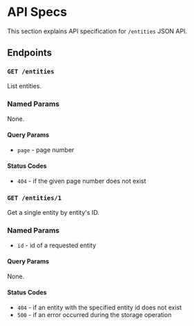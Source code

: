 # API Specs

This section explains API specification for `/entities` JSON API.

## Endpoints

### `GET /entities`

List entities.

### Named Params

None.

#### Query Params

- `page` - page number

#### Status Codes

- `404` - if the given page number does not exist

### `GET /entities/1`

Get a single entity by entity's ID.

### Named Params

- `id` - id of a requested entity

#### Query Params

None.

#### Status Codes

- `404` - if an entity with the specified entity id does not exist
- `500` - if an error occurred during the storage operation
